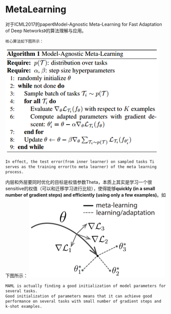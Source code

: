 # MetaLearning
对于ICML2017的paper《Model-Agnostic Meta-Learning for Fast Adaptation of Deep Networks》的算法理解与应用。

	核心算法如下图所示：
   ![multi](./algorithm.png "algorithm")

    In effect, the test error(from inner learner) on sampled tasks Ti serves as the training error(to meta learner) of the meta learning process.
内层和外层要同时优化的目标是权值参数Theta，本质上其实是学习一个很sensitive的权值（可以和迁移学习进行比较），使得能够**quickly (in a small number of gradient steps) and efficiently (using only a few examples)**。如下图所示：
   ![multi](./meta-ml.png "meta-ml")

    MAML is actually finding a good initialization of model parameters for several tasks.
    Good initialization of parameters means that it can achieve good performance on several tasks with small number of gradient steps and k-shot examples.

